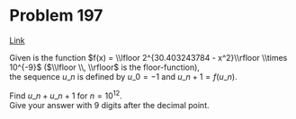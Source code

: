 # Problem 197

[Link](https://projecteuler.net/problem=197)

Given is the function $f(x) = \\lfloor 2^{30.403243784 - x^2}\\rfloor \\times 10^{-9}$ ($\\lfloor \\, \\rfloor$ is the floor-function),  
the sequence $u\_n$ is defined by $u\_0 = -1$ and $u\_{n + 1} = f(u\_n)$.

Find $u\_n + u\_{n + 1}$ for $n = 10^{12}$.  
Give your answer with $9$ digits after the decimal point.